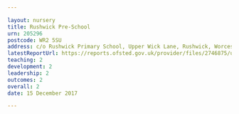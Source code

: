 ```yaml
---

layout: nursery
title: Rushwick Pre-School
urn: 205296
postcode: WR2 5SU
address: c/o Rushwick Primary School, Upper Wick Lane, Rushwick, Worcester, Worcestershire, WR2 5SU
latestReportUrl: https://reports.ofsted.gov.uk/provider/files/2746875/urn/205296.pdf
teaching: 2
development: 2
leadership: 2
outcomes: 2
overall: 2
date: 15 December 2017

---
```

